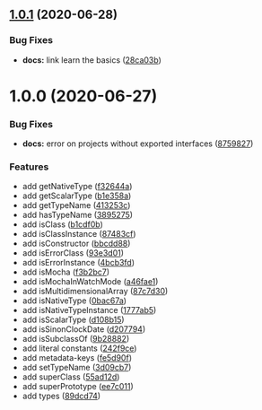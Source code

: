 ## [1.0.1](https://github.com/eveble/helpers/compare/v1.0.0...v1.0.1) (2020-06-28)


### Bug Fixes

* **docs:** link learn the basics ([28ca03b](https://github.com/eveble/helpers/commit/28ca03b077edd14dbbaa64c25cf04ad9c64c46b1))

# 1.0.0 (2020-06-27)


### Bug Fixes

* **docs:** error on projects without exported interfaces ([8759827](https://github.com/eveble/helpers/commit/875982734aeb050eb30f83f65bf0058cb3efb692))


### Features

* add getNativeType ([f32644a](https://github.com/eveble/helpers/commit/f32644a94fac06ecfc3036e5d3d571f8c6a4b776))
* add getScalarType ([b1e358a](https://github.com/eveble/helpers/commit/b1e358a5f58365e2dc3606dcef0ec2853a52eaea))
* add getTypeName ([413253c](https://github.com/eveble/helpers/commit/413253c2325bdbc15e7f1ac5f4ffd3776e5817a4))
* add hasTypeName ([3895275](https://github.com/eveble/helpers/commit/3895275eeb4a8e45c4c898d2b3a34956208a9bd5))
* add isClass ([b1cdf0b](https://github.com/eveble/helpers/commit/b1cdf0b5ea4986d3617bf7f4aa50d80e240b9449))
* add isClassInstance ([87483cf](https://github.com/eveble/helpers/commit/87483cf7322413fa9eba6270bb827b0376d75a31))
* add isConstructor ([bbcdd88](https://github.com/eveble/helpers/commit/bbcdd88f647b94756b00ddd246f3763d2e07a8d4))
* add isErrorClass ([93e3d01](https://github.com/eveble/helpers/commit/93e3d01ffebdd97d349eadc29e9a54932b9453a4))
* add isErrorInstance ([4bcb3fd](https://github.com/eveble/helpers/commit/4bcb3fd706f69a9812e9c8364ea178f030205bae))
* add isMocha ([f3b2bc7](https://github.com/eveble/helpers/commit/f3b2bc7aa857d4caea43044f06b2eb0580e37a98))
* add isMochaInWatchMode ([a46fae1](https://github.com/eveble/helpers/commit/a46fae1c8607a96a429fb40b995406d9fdadb007))
* add isMultidimensionalArray ([87c7d30](https://github.com/eveble/helpers/commit/87c7d30b76be155474b6dd980b4a7ad62367ce27))
* add isNativeType ([0bac67a](https://github.com/eveble/helpers/commit/0bac67a921eaacb1abe6ca397ed1bd684e0d1722))
* add isNativeTypeInstance ([1777ab5](https://github.com/eveble/helpers/commit/1777ab5254c62d7f75299ea71b640b4f2281b403))
* add isScalarType ([d108b15](https://github.com/eveble/helpers/commit/d108b1551a78e2ee9778db9a25445778ca5d7c01))
* add isSinonClockDate ([d207794](https://github.com/eveble/helpers/commit/d207794ad2a697a4486dda769ce75711b4ffc62a))
* add isSubclassOf ([9b28882](https://github.com/eveble/helpers/commit/9b288826254bab94663aa1150a3e4f7b5123c88e))
* add literal constants ([242f9ce](https://github.com/eveble/helpers/commit/242f9ce86d2ff3c4db56f1d4f1ae3060265a2bb0))
* add metadata-keys ([fe5d90f](https://github.com/eveble/helpers/commit/fe5d90feba32407f725147cb80f8b2060ec74e33))
* add setTypeName ([3d09cb7](https://github.com/eveble/helpers/commit/3d09cb762da99a08ce8a463794590cbdddf4f07b))
* add superClass ([55ad12d](https://github.com/eveble/helpers/commit/55ad12d7448c423e941fe9a6308fb1d5d813f444))
* add superPrototype ([ee7c011](https://github.com/eveble/helpers/commit/ee7c011f1d5e104a81cdcfa61976af85139f349a))
* add types ([89dcd74](https://github.com/eveble/helpers/commit/89dcd749f1c70d229898aee5b79c8c1a94661856))

